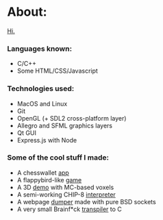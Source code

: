 # About:
[Hi.](https://jzj-personal.herokuapp.com/)
### Languages known:
- C/C++
- Some HTML/CSS/Javascript
### Technologies used:
- MacOS and Linux
- Git
- OpenGL (+ SDL2 cross-platform layer)
- Allegro and SFML graphics layers
- Qt GUI
- Express.js with Node
### Some of the cool stuff I made:
- A chesswallet [app](https://github.com/return0jz/chesswallet)
- A flappybird-like [game](https://github.com/return0jz/wallbird)
- A 3D [demo](https://github.com/return0jz/badmc) with MC-based voxels
- A semi-working CHIP-8 [interpreter](https://github.com/return0jz/buggedchip8)
- A webpage [dumper](https://github.com/return0jz/baddumper) made with pure BSD sockets
- A very small Brainf*ck [transpiler](https://github.com/return0jz/brainf-ctranspiler) to C
